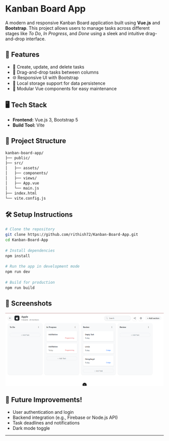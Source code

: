 # Kanban Board App

A modern and responsive Kanban Board application built using **Vue.js** and **Bootstrap**. This project allows users to manage tasks across different stages like *To Do*, *In Progress*, and *Done* using a sleek and intuitive drag-and-drop interface.

## 🔧 Features

* 📝 Create, update, and delete tasks
* 📌 Drag-and-drop tasks between columns
* 🌐 Responsive UI with Bootstrap
* 💾 Local storage support for data persistence
* 🧩 Modular Vue components for easy maintenance

## 🖥️ Tech Stack

* **Frontend:** Vue.js 3, Bootstrap 5
* **Build Tool:** Vite

## 📁 Project Structure

```
kanban-board-app/
├── public/
├── src/
│   ├── assets/
│   ├── components/
│   ├── views/
│   ├── App.vue
│   └── main.js
├── index.html
└── vite.config.js
```

## 🛠️ Setup Instructions

```bash
# Clone the repository
git clone https://github.com/rithish72/Kanban-Board-App.git
cd Kanban-Board-App

# Install dependencies
npm install

# Run the app in development mode
npm run dev

# Build for production
npm run build
```

## 📸 Screenshots

![Kanban Board UI](image.png)

## 📌 Future Improvements!

* User authentication and login
* Backend integration (e.g., Firebase or Node.js API)
* Task deadlines and notifications
* Dark mode toggle

---
